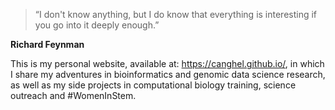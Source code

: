 > “I don't know anything, but I do know that everything is interesting if you go into it deeply enough.”

**Richard Feynman** 

This is my personal website, available at: https://canghel.github.io/, in which I share my adventures in bioinformatics and genomic data science research, as well as my side projects in computational biology training, science outreach and #WomenInStem.
